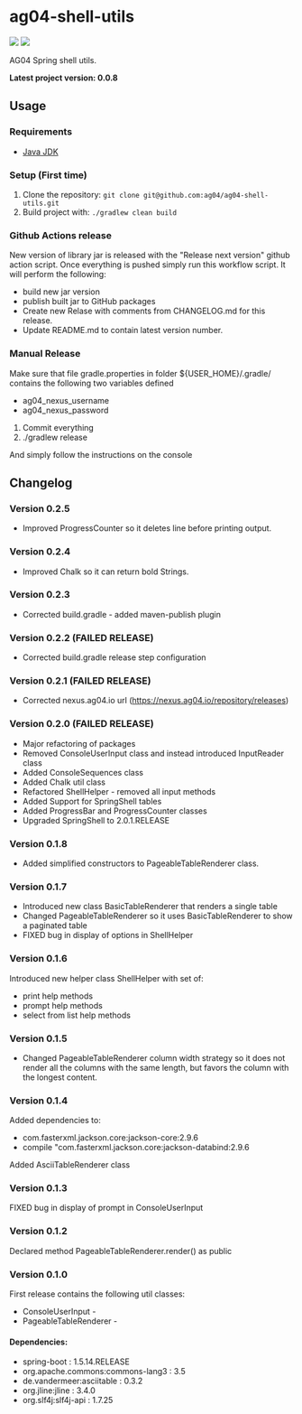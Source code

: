 # ag04-shell-utils

![](https://img.shields.io/badge/Java-ED8B00?style=for-the-badge&logo=java&logoColor=white&style=flat)
![](https://img.shields.io/badge/Spring-6DB33F?style=for-the-badge&logo=spring&logoColor=white&style=flat)

AG04 Spring shell utils.

**Latest project version: 0.0.8**

## Usage
### Requirements
* [Java JDK](http://www.oracle.com/technetwork/java/javase/downloads/index.html)

### Setup (First time)
1. Clone the repository: `git clone git@github.com:ag04/ag04-shell-utils.git`
4. Build project with: ` ./gradlew clean build `

### Github Actions release

New version of library jar  is released with the "Release next version" github action script.
Once everything is pushed simply run this workflow script.
It will perform the following:
- build new jar version
- publish built jar to GitHub packages 
- Create new Relase with comments from CHANGELOG.md for this release.
- Update README.md to contain latest version number.
### Manual Release
Make sure that file gradle.properties in folder ${USER_HOME}/.gradle/ contains the following two variables defined

* ag04_nexus_username
* ag04_nexus_password

1) Commit everything
2) ./gradlew release

And simply follow the instructions on the console

## Changelog

### Version 0.2.5
* Improved ProgressCounter so it deletes line before printing output.

### Version 0.2.4
* Improved Chalk so it can return bold Strings.

### Version 0.2.3 
* Corrected build.gradle - added maven-publish plugin

### Version 0.2.2 (FAILED RELEASE)
* Corrected build.gradle release step configuration

### Version 0.2.1 (FAILED RELEASE)
* Corrected nexus.ag04.io url (https://nexus.ag04.io/repository/releases)

### Version 0.2.0 (FAILED RELEASE)

* Major refactoring of packages
* Removed ConsoleUserInput class and instead introduced InputReader class
* Added ConsoleSequences class
* Added Chalk util class
* Refactored ShellHelper - removed all input methods
* Added Support for SpringShell tables
* Added ProgressBar and ProgressCounter classes
* Upgraded SpringShell to 2.0.1.RELEASE

### Version 0.1.8
* Added simplified constructors to PageableTableRenderer class.

### Version 0.1.7

* Introduced new class BasicTableRenderer that renders a single table
* Changed PageableTableRenderer so it uses BasicTableRenderer to show a paginated table
* FIXED bug in display of options in ShellHelper


### Version 0.1.6

Introduced new helper class ShellHelper with set of:
- print help methods
- prompt help methods
- select from list help methods


### Version 0.1.5

* Changed PageableTableRenderer column width strategy so it does not render all the columns with the same length,
but favors the column with the longest content. 

### Version 0.1.4

Added dependencies to:
* com.fasterxml.jackson.core:jackson-core:2.9.6
* compile "com.fasterxml.jackson.core:jackson-databind:2.9.6

Added AsciiTableRenderer class 

### Version 0.1.3
FIXED bug in display of prompt in ConsoleUserInput

### Version 0.1.2
Declared method PageableTableRenderer.render() as public

### Version 0.1.0
First release contains the following util classes:
* ConsoleUserInput - 
* PageableTableRenderer -


#### Dependencies:

* spring-boot : 1.5.14.RELEASE
* org.apache.commons:commons-lang3 : 3.5
* de.vandermeer:asciitable : 0.3.2
* org.jline:jline : 3.4.0
* org.slf4j:slf4j-api : 1.7.25

